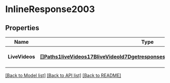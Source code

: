 # InlineResponse2003

## Properties
Name | Type | Description | Notes
------------ | ------------- | ------------- | -------------
**LiveVideos** | [**[]Paths1liveVideos17BliveVideoId7Dgetresponses200contentapplication1jsonschema**](#/paths/~1live_videos~1%7Blive_video_id%7D/get/responses/200/content/application~1json/schema.md) |  | [optional] [default to null]

[[Back to Model list]](../README.md#documentation-for-models) [[Back to API list]](../README.md#documentation-for-api-endpoints) [[Back to README]](../README.md)

